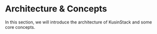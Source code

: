 # Architecture & Concepts

In this section, we will introduce the architecture of KusinStack and some core concepts.
